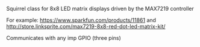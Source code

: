 Squirrel class for 8x8 LED matrix displays driven by the MAX7219 controller

For example: https://www.sparkfun.com/products/11861 and http://store.linksprite.com/max7219-8x8-red-dot-led-matrix-kit/

Communicates with any imp GPIO (three pins)
